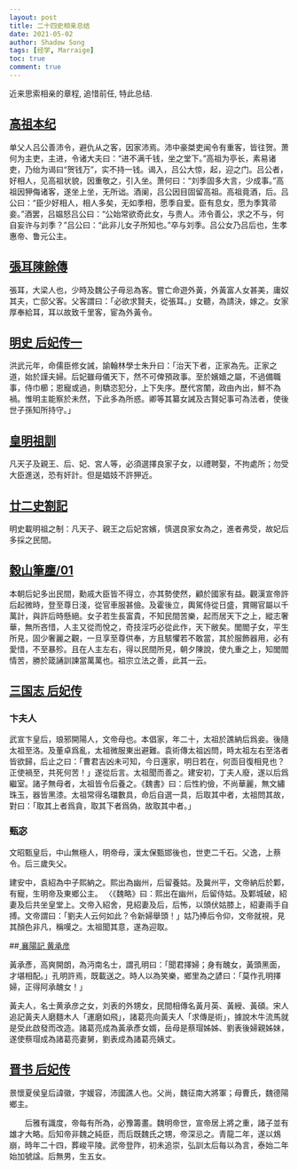 ```yaml
---
layout: post
title: 二十四史相亲总结
date: 2021-05-02
author: Shadow Song
tags: [经学, Marraige]
toc: true
comment: true
---
```


近来思索相亲的章程, 追惜前任, 特此总结. 

## [高祖本纪](https://ctext.org/shiji/gao-zu-ben-ji/zhs)

单父人吕公善沛令，避仇从之客，因家沛焉。沛中豪桀吏闻令有重客，皆往贺。萧何为主吏，主进，令诸大夫曰：“进不满千钱，坐之堂下。”高祖为亭长，素易诸吏，乃绐为谒曰“贺钱万”，实不持一钱。谒入，吕公大惊，起，迎之门。吕公者，好相人，见高祖状貌，因重敬之，引入坐。萧何曰：“刘季固多大言，少成事。”高祖因狎侮诸客，遂坐上坐，无所诎。酒阑，吕公因目固留高祖。高祖竟酒，后。吕公曰：“臣少好相人，相人多矣，无如季相，愿季自爱。臣有息女，愿为季箕帚妾。”酒罢，吕媪怒吕公曰：“公始常欲奇此女，与贵人。沛令善公，求之不与，何自妄许与刘季？”吕公曰：“此非儿女子所知也。”卒与刘季。吕公女乃吕后也，生孝惠帝、鲁元公主。

## [張耳陳餘傳](https://ctext.org/han-shu/zhang-er-chen-yu-zhuan/zh)

張耳，大梁人也，少時及魏公子毋忌為客。嘗亡命遊外黃，外黃富人女甚美，庸奴其夫，亡邸父客。父客謂曰：「必欲求賢夫，從張耳。」女聽，為請決，嫁之。女家厚奉給耳，耳以故致千里客，宦為外黃令。

## [明史 后妃传一](https://zh.wikisource.org/wiki/%E6%98%8E%E5%8F%B2/%E5%8D%B7113)

洪武元年，命儒臣修女誡，諭翰林學士朱升曰：「治天下者，正家為先。正家之道，始於謹夫婦。后妃雖母儀天下，然不可俾預政事。至於嬪嬙之屬，不過備職事，侍巾櫛；恩寵或過，則驕恣犯分，上下失序。歷代宮闈，政由內出，鮮不為禍。惟明主能察於未然，下此多為所惑。卿等其纂女誡及古賢妃事可為法者，使後世子孫知所持守。」

## [皇明祖訓](https://zh.m.wikisource.org/zh/%E7%9A%87%E6%98%8E%E7%A5%96%E8%A8%93)

凡天子及親王、后、妃、宮人等，必須選擇良家子女，以禮聘娶，不拘處所；勿受大臣進送，恐有奸計。但是娼妓不許狎近。

## [廿二史劄記 ](https://ctext.org/wiki.pl?if=gb&chapter=101619#lib20978.40)

明史載明祖之制：凡天子、親王之后妃宮嬪，慎選良家女為之，進者弗受，故妃后多採之民間。

## [穀山筆麈/01](https://zh.m.wikisource.org/wiki/%E7%A9%80%E5%B1%B1%E7%AD%86%E9%BA%88/01)

本朝后妃多出民間，勳戚大臣皆不得立，亦其勢使然，顧於國家有益。觀漢宣帝許后起微時，登至尊日淺，從官車服甚儉。及霍後立，輿駕侍從日盛，賞賜官屬以千萬計，與許后時懸絕。女子若生長富貴，不知民間苦樂，起而居天下之上，縱志奢華，無所吝惜，人主又從而悅之，奇技淫巧必從此作，天下敝矣。閭閻子女，平生所見，固少奢麗之觀，一旦享至尊供奉，方且駭懼若不敢當，其於服飾器用，必有愛惜，不至暴殄。且在人主左右，得以民間所見，朝夕陳說，使九重之上，知閭閻情苦，勝於箴誦訓諫當萬萬也。祖宗立法之善，此其一云。

## [三国志 后妃传](https://zh.wikisource.org/wiki/%E4%B8%89%E5%9C%8B%E5%BF%97/%E5%8D%B705)

### 卞夫人

武宣卞皇后，琅邪開陽人，文帝母也。本倡家，年二十，太祖於譙納后爲妾。後隨太祖至洛。及董卓爲亂，太祖微服東出避難。袁術傳太祖凶問，時太祖左右至洛者皆欲歸，后止之曰：「曹君吉凶未可知，今日還家，明日若在，何靣目復相見也？正使禍至，共死何苦！」遂從后言。太祖聞而善之。建安初，丁夫人廢，遂以后爲繼室。諸子無母者，太祖皆令后養之。《魏書》曰：后性約儉，不尚華麗，無文繡珠玉，器皆黑漆。太祖常得名璫數具，命后自選一具，后取其中者，太祖問其故，對曰：「取其上者爲貪，取其下者爲偽，故取其中者。」

### 甄宓

文昭甄皇后，中山無極人，明帝母，漢太保甄邯後也，世吏二千石。父逸，上蔡令。后三歲失父。

建安中，袁紹為中子熙納之。熙出為幽州，后留養姑。及冀州平，文帝納后於鄴，有寵，生明帝及東鄉公主。 〈《魏略》曰：熙出在幽州，后留侍姑。及鄴城破，紹妻及后共坐皇堂上。文帝入紹舍，見紹妻及后，后怖，以頭伏姑膝上，紹妻兩手自搏。文帝謂曰：「劉夫人云何如此？令新婦舉頭！」姑乃捧后令仰，文帝就視，見其顏色非凡，稱嘆之。太祖聞其意，遂為迎取。

##[ 襄陽記 黄承彦](https://zh.wikisource.org/wiki/%E8%A5%84%E9%99%BD%E8%A8%98)

黃承彥，高爽開朗，為沔南名士，謂孔明曰：「聞君擇婦；身有醜女，黃頭黑面，才堪相配。」孔明許焉，既載送之。時人以為笑樂，鄉里為之諺曰：「莫作孔明擇婦，正得阿承醜女！」

黃夫人，名士黄承彦之女，刘表的外甥女，民間相傳名黃月英、黃綬、黃碩。宋人追記黃夫人磨麵木人「運磨如飛」，諸葛亮向黃夫人「求傳是術」，據說木牛流馬就是受此啟發而改造。諸葛亮成為黃承彥女婿，岳母是蔡瑁姊姊、劉表後婦親姊妹，遂使蔡瑁成為諸葛亮妻舅，劉表成為諸葛亮姨丈。

## [晋书 后妃传](https://zh.wikisource.org/wiki/%E6%99%89%E6%9B%B8/%E5%8D%B7031#%E6%99%AF%E6%87%B7%E5%A4%8F%E4%BE%AF%E7%9A%87%E5%90%8E)

景懷夏侯皇后諱徽，字媛容，沛國譙人也。父尚，魏征南大將軍；母曹氏，魏德陽鄉主。

　　后雅有識度，帝每有所為，必豫籌畫。魏明帝世，宣帝居上將之重，諸子並有雄才大略。后知帝非魏之純臣，而后既魏氏之甥，帝深忌之。青龍二年，遂以鴆崩，時年二十四，葬峻平陵。武帝登阼，初未追崇，弘訓太后每以為言，泰始二年始加號諡。后無男，生五女。